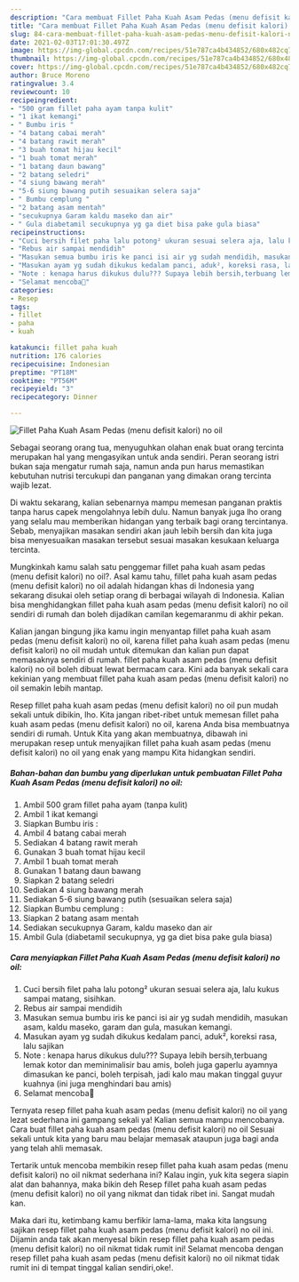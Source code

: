 ```yaml
---
description: "Cara membuat Fillet Paha Kuah Asam Pedas (menu defisit kalori) no oil yang nikmat Untuk Jualan"
title: "Cara membuat Fillet Paha Kuah Asam Pedas (menu defisit kalori) no oil yang nikmat Untuk Jualan"
slug: 84-cara-membuat-fillet-paha-kuah-asam-pedas-menu-defisit-kalori-no-oil-yang-nikmat-untuk-jualan
date: 2021-02-03T17:01:30.497Z
image: https://img-global.cpcdn.com/recipes/51e787ca4b434852/680x482cq70/fillet-paha-kuah-asam-pedas-menu-defisit-kalori-no-oil-foto-resep-utama.jpg
thumbnail: https://img-global.cpcdn.com/recipes/51e787ca4b434852/680x482cq70/fillet-paha-kuah-asam-pedas-menu-defisit-kalori-no-oil-foto-resep-utama.jpg
cover: https://img-global.cpcdn.com/recipes/51e787ca4b434852/680x482cq70/fillet-paha-kuah-asam-pedas-menu-defisit-kalori-no-oil-foto-resep-utama.jpg
author: Bruce Moreno
ratingvalue: 3.4
reviewcount: 10
recipeingredient:
- "500 gram fillet paha ayam tanpa kulit"
- "1 ikat kemangi"
- " Bumbu iris "
- "4 batang cabai merah"
- "4 batang rawit merah"
- "3 buah tomat hijau kecil"
- "1 buah tomat merah"
- "1 batang daun bawang"
- "2 batang seledri"
- "4 siung bawang merah"
- "5-6 siung bawang putih sesuaikan selera saja"
- " Bumbu cemplung "
- "2 batang asam mentah"
- "secukupnya Garam kaldu maseko dan air"
- " Gula diabetamil secukupnya yg ga diet bisa pake gula biasa"
recipeinstructions:
- "Cuci bersih filet paha lalu potong² ukuran sesuai selera aja, lalu kukus sampai matang, sisihkan."
- "Rebus air sampai mendidih"
- "Masukan semua bumbu iris ke panci isi air yg sudah mendidih, masukan asam, kaldu maseko, garam dan gula, masukan kemangi."
- "Masukan ayam yg sudah dikukus kedalam panci, aduk², koreksi rasa, lalu sajikan"
- "Note : kenapa harus dikukus dulu??? Supaya lebih bersih,terbuang lemak kotor dan meminimalisir bau amis, boleh juga gaperlu ayamnya dimasukan ke panci, boleh terpisah, jadi kalo mau makan tinggal guyur kuahnya (ini juga menghindari bau amis)"
- "Selamat mencoba🥰"
categories:
- Resep
tags:
- fillet
- paha
- kuah

katakunci: fillet paha kuah 
nutrition: 176 calories
recipecuisine: Indonesian
preptime: "PT18M"
cooktime: "PT56M"
recipeyield: "3"
recipecategory: Dinner

---
```



![Fillet Paha Kuah Asam Pedas (menu defisit kalori) no oil](https://img-global.cpcdn.com/recipes/51e787ca4b434852/680x482cq70/fillet-paha-kuah-asam-pedas-menu-defisit-kalori-no-oil-foto-resep-utama.jpg)

Sebagai seorang orang tua, menyuguhkan olahan enak buat orang tercinta merupakan hal yang mengasyikan untuk anda sendiri. Peran seorang istri bukan saja mengatur rumah saja, namun anda pun harus memastikan kebutuhan nutrisi tercukupi dan panganan yang dimakan orang tercinta wajib lezat.

Di waktu  sekarang, kalian sebenarnya mampu memesan panganan praktis tanpa harus capek mengolahnya lebih dulu. Namun banyak juga lho orang yang selalu mau memberikan hidangan yang terbaik bagi orang tercintanya. Sebab, menyajikan masakan sendiri akan jauh lebih bersih dan kita juga bisa menyesuaikan masakan tersebut sesuai masakan kesukaan keluarga tercinta. 



Mungkinkah kamu salah satu penggemar fillet paha kuah asam pedas (menu defisit kalori) no oil?. Asal kamu tahu, fillet paha kuah asam pedas (menu defisit kalori) no oil adalah hidangan khas di Indonesia yang sekarang disukai oleh setiap orang di berbagai wilayah di Indonesia. Kalian bisa menghidangkan fillet paha kuah asam pedas (menu defisit kalori) no oil sendiri di rumah dan boleh dijadikan camilan kegemaranmu di akhir pekan.

Kalian jangan bingung jika kamu ingin menyantap fillet paha kuah asam pedas (menu defisit kalori) no oil, karena fillet paha kuah asam pedas (menu defisit kalori) no oil mudah untuk ditemukan dan kalian pun dapat memasaknya sendiri di rumah. fillet paha kuah asam pedas (menu defisit kalori) no oil boleh dibuat lewat bermacam cara. Kini ada banyak sekali cara kekinian yang membuat fillet paha kuah asam pedas (menu defisit kalori) no oil semakin lebih mantap.

Resep fillet paha kuah asam pedas (menu defisit kalori) no oil pun mudah sekali untuk dibikin, lho. Kita jangan ribet-ribet untuk memesan fillet paha kuah asam pedas (menu defisit kalori) no oil, karena Anda bisa membuatnya sendiri di rumah. Untuk Kita yang akan membuatnya, dibawah ini merupakan resep untuk menyajikan fillet paha kuah asam pedas (menu defisit kalori) no oil yang enak yang mampu Kita hidangkan sendiri.

<!--inarticleads1-->

##### Bahan-bahan dan bumbu yang diperlukan untuk pembuatan Fillet Paha Kuah Asam Pedas (menu defisit kalori) no oil:

1. Ambil 500 gram fillet paha ayam (tanpa kulit)
1. Ambil 1 ikat kemangi
1. Siapkan  Bumbu iris :
1. Ambil 4 batang cabai merah
1. Sediakan 4 batang rawit merah
1. Gunakan 3 buah tomat hijau kecil
1. Ambil 1 buah tomat merah
1. Gunakan 1 batang daun bawang
1. Siapkan 2 batang seledri
1. Sediakan 4 siung bawang merah
1. Sediakan 5-6 siung bawang putih (sesuaikan selera saja)
1. Siapkan  Bumbu cemplung :
1. Siapkan 2 batang asam mentah
1. Sediakan secukupnya Garam, kaldu maseko dan air
1. Ambil  Gula (diabetamil secukupnya, yg ga diet bisa pake gula biasa)




<!--inarticleads2-->

##### Cara menyiapkan Fillet Paha Kuah Asam Pedas (menu defisit kalori) no oil:

1. Cuci bersih filet paha lalu potong² ukuran sesuai selera aja, lalu kukus sampai matang, sisihkan.
1. Rebus air sampai mendidih
1. Masukan semua bumbu iris ke panci isi air yg sudah mendidih, masukan asam, kaldu maseko, garam dan gula, masukan kemangi.
1. Masukan ayam yg sudah dikukus kedalam panci, aduk², koreksi rasa, lalu sajikan
1. Note : kenapa harus dikukus dulu??? Supaya lebih bersih,terbuang lemak kotor dan meminimalisir bau amis, boleh juga gaperlu ayamnya dimasukan ke panci, boleh terpisah, jadi kalo mau makan tinggal guyur kuahnya (ini juga menghindari bau amis)
1. Selamat mencoba🥰




Ternyata resep fillet paha kuah asam pedas (menu defisit kalori) no oil yang lezat sederhana ini gampang sekali ya! Kalian semua mampu mencobanya. Cara buat fillet paha kuah asam pedas (menu defisit kalori) no oil Sesuai sekali untuk kita yang baru mau belajar memasak ataupun juga bagi anda yang telah ahli memasak.

Tertarik untuk mencoba membikin resep fillet paha kuah asam pedas (menu defisit kalori) no oil nikmat sederhana ini? Kalau ingin, yuk kita segera siapin alat dan bahannya, maka bikin deh Resep fillet paha kuah asam pedas (menu defisit kalori) no oil yang nikmat dan tidak ribet ini. Sangat mudah kan. 

Maka dari itu, ketimbang kamu berfikir lama-lama, maka kita langsung sajikan resep fillet paha kuah asam pedas (menu defisit kalori) no oil ini. Dijamin anda tak akan menyesal bikin resep fillet paha kuah asam pedas (menu defisit kalori) no oil nikmat tidak rumit ini! Selamat mencoba dengan resep fillet paha kuah asam pedas (menu defisit kalori) no oil nikmat tidak rumit ini di tempat tinggal kalian sendiri,oke!.

